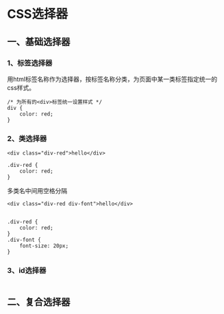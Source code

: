 # CSS选择器

## 一、基础选择器

### 1、标签选择器

用html标签名称作为选择器，按标签名称分类，为页面中某一类标签指定统一的css样式。

```
/* 为所有的<div>标签统一设置样式 */
div {
    color: red;
}
```

### 2、类选择器

```
<div class="div-red">hello</div>
```

```
.div-red {
    color: red;
}
```

多类名中间用空格分隔

```
<div class="div-red div-font">hello</div>


.div-red {
    color: red;
}
.div-font {
    font-size: 20px;
}
```

### 3、id选择器

```

```

## 二、复合选择器

